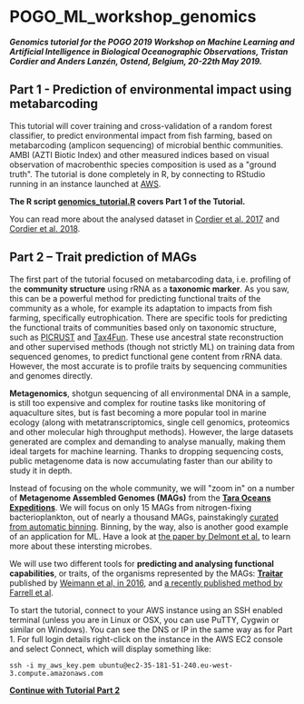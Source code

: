 # POGO_ML_workshop_genomics

***Genomics tutorial for the POGO 2019 Workshop on Machine Learning and Artificial Intelligence in Biological Oceanographic Observations, Tristan Cordier and Anders Lanzén, Ostend, Belgium, 20-22th May 2019.***


## Part 1 - Prediction of environmental impact using metabarcoding

This tutorial will cover training and cross-validation of a random forest classifier, to predict environmental impact from fish farming, based on metabarcoding (amplicon sequencing) of microbial benthic communities. AMBI (AZTI Biotic Index) and other measured indices based on visual observation of macrobenthic species composition is used as a "ground truth". The tutorial is done completely in R, by connecting to RStudio running in an instance launched at [AWS](https://eu-west-3.console.aws.amazon.com/ec2).

__The R script [genomics_tutorial.R](genomics_tutorial.R) covers Part 1 of the Tutorial.__

You can read more about the analysed dataset in [Cordier et al. 2017](dx.doi.org/10.1021/acs.est.7b01518) and [Cordier et al. 2018](https://onlinelibrary.wiley.com/doi/abs/10.1111/1755-0998.12926).


## Part 2 – Trait prediction of MAGs

The first part of the tutorial focused on metabarcoding data, i.e. profiling of the __community structure__ using rRNA as a __taxonomic marker__. As you saw, this can be a powerful method for predicting functional traits of the community as a whole, for example its adaptation to impacts from fish farming, specifically eutrophication. There are specific tools for predicting the functional traits of communities based only on taxonomic structure, such as [PICRUST](https://picrust.github.io/picrust/) and [Tax4Fun](http://tax4fun.gobics.de/). These use ancestral state reconstruction and other supervised methods (though not strictly ML) on training data from sequenced genomes, to predict functional gene content from rRNA data. However, the most accurate is to profile traits by sequencing communities and genomes directly.

__Metagenomics__,  shotgun sequencing of all environmental DNA in a sample, is still too expensive and complex for routine tasks like monitoring of aquaculture sites, but is fast becoming a more popular tool in marine ecology (along with metatranscriptomics, single cell genomics, proteomics and other molecular high throughput methods). However, the large datasets generated are complex and demanding to analyse manually, making them ideal targets for machine learning. Thanks to dropping sequencing costs, public metagenome data is now accumulating faster than our ability to study it in depth.

Instead of focusing on the whole community, we will "zoom in" on a number of __Metagenome Assembled Genomes (MAGs)__ from the [__Tara Oceans Expeditions__](http://oceans.taraexpeditions.org). We will focus on only 15 MAGs from nitrogen-fixing bacterioplankton, out of nearly a thousand MAGs, painstakingly [curated from automatic binning](http://merenlab.org/data/tara-oceans-mags/). Binning, by the way, also is another good example of an application for ML. Have a look at [the paper by Delmont et al.](dx.doi.org/10.1038/s41564-018-0176-9) to learn more about these intersting microbes. 

We will use two different tools for __predicting and analysing functional capabilities__, or traits, of the organisms represented by the MAGs:  __[Traitar](https://github.com/hzi-bifo/traitar/blob/master/INSTALL.md)__ published by [Weimann et al, in 2016](https://msystems.asm.org/content/1/6/e00101-16), and [a recently published method by Farrell et al](https://www.biorxiv.org/content/10.1101/307157v1).

To start the tutorial, connect to your AWS instance using an SSH enabled terminal (unless you are in Linux or OSX, you can use PuTTY, Cygwin or similar on Windows). You can see the DNS or IP in the same way as for Part 1. For full login details right-click on the instance in the AWS EC2 console and select Connect, which will display something like:

`ssh -i my_aws_key.pem ubuntu@ec2-35-181-51-240.eu-west-3.compute.amazonaws.com`


__[Continue with Tutorial Part 2](Part2.md)__


